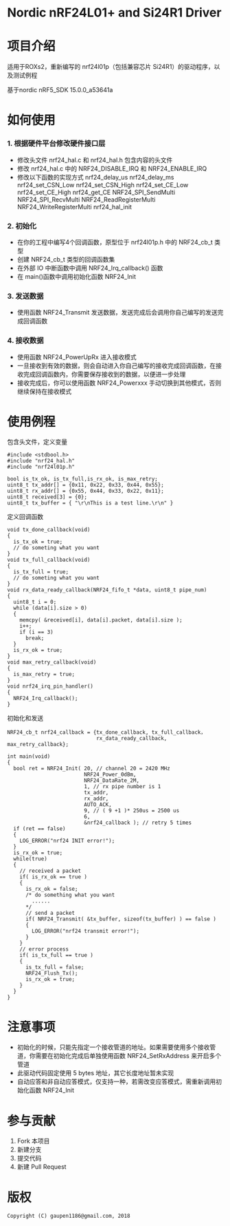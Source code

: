 # Nordic nRF24L01+ and Si24R1 Driver

# 项目介绍
适用于ROXs2，重新编写的 nrf24l01p（包括兼容芯片 Si24R1）的驱动程序，以及测试例程

基于nordic nRF5_SDK 15.0.0_a53641a

# 如何使用

### 1. 根据硬件平台修改硬件接口层
- 修改头文件 nrf24_hal.c 和 nrf24_hal.h 包含内容的头文件
- 修改 nrf24_hal.c 中的 NRF24_DISABLE_IRQ 和 NRF24_ENABLE_IRQ
- 修改以下函数的实现方式
    nrf24_delay_us
    nrf24_delay_ms
    nrf24_set_CSN_Low
    nrf24_set_CSN_High
    nrf24_set_CE_Low
    nrf24_set_CE_High
    nrf24_get_CE
    NRF24_SPI_SendMulti
    NRF24_SPI_RecvMulti
    NRF24_ReadRegisterMulti
    NRF24_WriteRegisterMulti
    nrf24_hal_init
### 2. 初始化
- 在你的工程中编写4个回调函数，原型位于 nrf24l01p.h 中的 NRF24_cb_t 类型
- 创建 NRF24_cb_t 类型的回调函数集
- 在外部 IO 中断函数中调用 NRF24_Irq_callback() 函数
- 在 main()函数中调用初始化函数 NRF24_Init
### 3. 发送数据
- 使用函数 NRF24_Transmit 发送数据，发送完成后会调用你自己编写的发送完成回调函数
### 4. 接收数据
- 使用函数 NRF24_PowerUpRx 进入接收模式
- 一旦接收到有效的数据，则会自动进入你自己编写的接收完成回调函数，在接收完成回调函数内，你需要保存接收到的数据，以便进一步处理
- 接收完成后，你可以使用函数 NRF24_Powerxxx 手动切换到其他模式，否则继续保持在接收模式

# 使用例程
包含头文件，定义变量
````
#include <stdbool.h>
#include "nrf24_hal.h"
#include "nrf24l01p.h"

bool is_tx_ok, is_tx_full,is_rx_ok, is_max_retry;
uint8_t tx_addr[] = {0x11, 0x22, 0x33, 0x44, 0x55};
uint8_t rx_addr[] = {0x55, 0x44, 0x33, 0x22, 0x11};
uint8_t received[3] = {0};
uint8_t tx_buffer = { "\r\nThis is a test line.\r\n" }
````
定义回调函数
````
void tx_done_callback(void)
{
  is_tx_ok = true;
  // do someting what you want
}
void tx_full_callback(void)
{
  is_tx_full = true;
  // do someting what you want
}
void rx_data_ready_callback(NRF24_fifo_t *data, uint8_t pipe_num)
{
  uint8_t i = 0;
  while (data[i].size > 0)
  {
    memcpy( &received[i], data[i].packet, data[i].size );
    i++;
    if (i == 3)
      break;
  }
  is_rx_ok = true;
}
void max_retry_callback(void)
{
  is_max_retry = true;
}
void nrf24_irq_pin_handler()
{
  NRF24_Irq_callback();
}
````
初始化和发送
````
NRF24_cb_t nrf24_callback = {tx_done_callback, tx_full_callback，
                             rx_data_ready_callback, max_retry_callback};

int main(void)
{
  bool ret = NRF24_Init( 20, // channel 20 = 2420 MHz
                         NRF24_Power_0dBm,
                         NRF24_DataRate_2M,
                         1, // rx pipe number is 1
                         tx_addr,
                         rx_addr,
                         AUTO_ACK,
                         9, // ( 9 +1 )* 250us = 2500 us
                         6,
                         &nrf24_callback ); // retry 5 times
  if (ret == false)
  {
    LOG_ERROR("nrf24 INIT error!");
  }
  is_rx_ok = true;
  while(true)
  {
    // received a packet
    if( is_rx_ok == true )
    {
      is_rx_ok = false;
      /* do something what you want
        ......
      */
      // send a packet
      if( NRF24_Transmit( &tx_buffer, sizeof(tx_buffer) ) == false )
      {
        LOG_ERROR("nrf24 transmit error!");
      }
    }
    // error process
    if( is_tx_full == true )
    {
      is_tx_full = false;
      NRF24_Flush_Tx();
      is_rx_ok = true;
    }
  }
}
````

# 注意事项
- 初始化的时候，只能先指定一个接收管道的地址。如果需要使用多个接收管道，你需要在初始化完成后单独使用函数 NRF24_SetRxAddress 来开启多个管道
- 此驱动代码固定使用 5 bytes 地址，其它长度地址暂未实现
- 自动应答和非自动应答模式，仅支持一种，若需改变应答模式，需重新调用初始化函数 NRF24_Init

# 参与贡献

1. Fork 本项目
2. 新建分支
3. 提交代码
4. 新建 Pull Request

# 版权
    Copyright (C) gaupen1186@gmail.com, 2018

